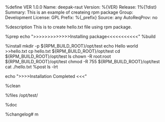 %define VER 1.0.0
Name:           deepak-raut
Version:        %{VER}
Release:        1%{?dist}
Summary:        This is an example of createing rpm package
Group:          Development
License:        GPL
Prefix:         %{_prefix}
Source:         any
AutoReqProv:    no

%description
This is to create hello.txt file using rpm package.

%prep
echo ">>>>>>>>>>>>>Installing package<<<<<<<<<<<"
%build

%install
mkdir -p ${RPM_BUILD_ROOT}/opt/test
echo Hello world >>hello.txt
cp hello.txt ${RPM_BUILD_ROOT}/opt/test
cd ${RPM_BUILD_ROOT}/opt/test
ls
chown -R root:root ${RPM_BUILD_ROOT}/opt/test
chmod -R 755 ${RPM_BUILD_ROOT}/opt/test
cat ./hello.txt
%post
ls -lrt

echo ">>>>Installation Completed <<<"

%clean

%files
/opt/test/

%doc

%changelog# m
